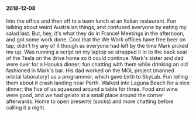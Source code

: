 #### 2018-12-08

Into the office and then off to a team lunch at an Italian restaurant. Fun talking about weird Australian things, and confused everyone by eating my salad last. But, hey, it's what they do in France! Meetings in the afternoon, and got some work done. Cool that the We Work offices have free beer on tap; didn't try any of it though as everyone had left by the time Mark picked me up. Was running a script on my laptop so strapped it in to the back seat of the Tesla on the drive home so it could continue. Mark's sister and dad were over for a Hanuka dinner; fun chatting with them while drinking an old fashioned in Mark's bar. His dad worked on the MOL project (manned orbital laboratory) as a programmer, which gave birth to SkyLab. Fun telling them about it crash landing near Perth. Walked into Laguna Beach for a nice dinner; the five of us squeezed around a table for three. Food and wine were good, and we had gelato at a small place around the corner afterwards. Home to open presents (socks) and more chatting before calling it a night.